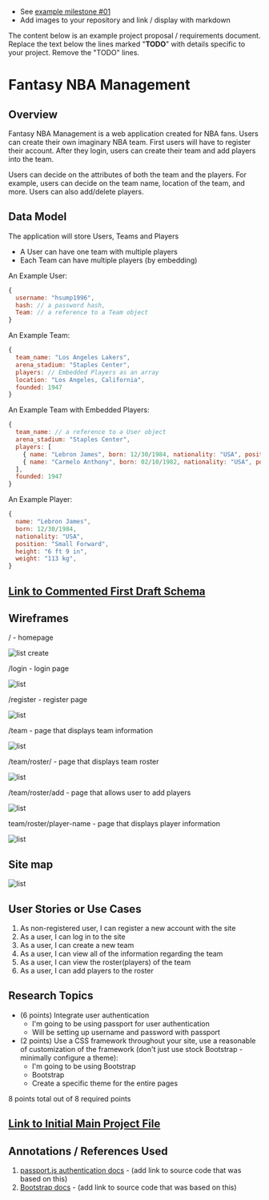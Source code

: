 * See [example milestone #01](https://github.com/nyu-csci-ua-0480-008-spring-2017/final-project-example)
* Add images to your repository and link / display with markdown


The content below is an example project proposal / requirements document. Replace the text below the lines marked "__TODO__" with details specific to your project. Remove the "TODO" lines.

# Fantasy NBA Management 

## Overview

Fantasy NBA Management is a web application created for NBA fans. Users can create their own imaginary NBA team. First users will have to register their account. After they login, users can create their team and add players into the team. 

Users can decide on the attributes of both the team and the players. For example, users can decide on the team name, location of the team, and more. Users can also add/delete players. 


## Data Model

The application will store Users, Teams and Players

* A User can have one team with multiple players
* Each Team can have multiple players (by embedding)

An Example User:

```javascript
{
  username: "hsump1996",
  hash: // a password hash,
  Team: // a reference to a Team object
}
```

An Example Team:

```javascript
{
  team_name: "Los Angeles Lakers",
  arena_stadium: "Staples Center",
  players: // Embedded Players as an array
  location: "Los Angeles, California",
  founded: 1947
}
```

An Example Team with Embedded Players:

```javascript
{
  team_name: // a reference to a User object
  arena_stadium: "Staples Center",
  players: [
    { name: "Lebron James", born: 12/30/1984, nationality: "USA", position: "Small Forward", height: "6 ft 9 in", weight: "113 kg"},
    { name: "Carmelo Anthony", born: 02/10/1982, nationality: "USA", position: "Center", height: "6 ft 9 in", weight: "120 kg"},
  ],
  founded: 1947
}
```


An Example Player:

```javascript
{
  name: "Lebron James",
  born: 12/30/1984,
  nationality: "USA",
  position: "Small Forward",
  height: "6 ft 9 in",
  weight: "113 kg",
}
```


## [Link to Commented First Draft Schema](db.js) 


## Wireframes

/ - homepage

![list create](documentation/home.png)

/login - login page

![list](documentation/login.png)

/register - register page

![list](documentation/register.png)

/team - page that displays team information

![list](documentation/team.png)

/team/roster/ - page that displays team roster

![list](documentation/team-roster.png)

/team/roster/add - page that allows user to add players

![list](documentation/team-roster-add.png)

team/roster/player-name - page that displays player information

![list](documentation/team-roster-player.png)


## Site map


![list](documentation/sitemap.png)



## User Stories or Use Cases

1. As non-registered user, I can register a new account with the site
2. As a user, I can log in to the site
3. As a user, I can create a new team
4. As a user, I can view all of the information regarding the team
5. As a user, I can view the roster(players) of the team
6. As a user, I can add players to the roster

## Research Topics

* (6 points) Integrate user authentication
    * I'm going to be using passport for user authentication
    * Will be setting up username and password with passport
* (2 points) Use a CSS framework throughout your site, use a reasonable of customization of the framework (don't just use stock Bootstrap - minimally configure a theme):
    * I'm going to be using Bootstrap 
    * Bootstrap
    * Create a specific theme for the entire pages

8 points total out of 8 required points 


## [Link to Initial Main Project File](app.js) 


## Annotations / References Used

1. [passport.js authentication docs](http://passportjs.org/docs) - (add link to source code that was based on this)
2. [Bootstrap docs](https://getbootstrap.com/) - (add link to source code that was based on this)
